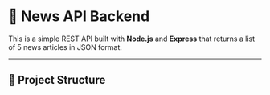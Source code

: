 # 📰 News API Backend

This is a simple REST API built with **Node.js** and **Express** that returns a list of 5 news articles in JSON format.

---

## 📂 Project Structure
